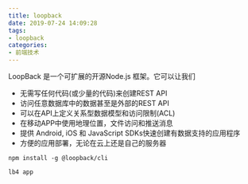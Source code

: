 ```yaml
---
title: loopback
date: 2019-07-24 14:09:28
tags:
- loopback
categories: 
- 前端技术
---
```

LoopBack 是一个可扩展的开源Node.js 框架。它可以让我们<br>
+ 无需写任何代码(或少量的代码)来创建REST API
+ 访问任意数据库中的数据甚至是外部的REST API
+ 可以在API上定义关系型数据模型和访问限制(ACL)
+ 在移动APP中使用地理位置，文件访问和推送消息
+ 提供 Android, iOS 和 JavaScript SDKs快速创建有数据支持的应用程序
+ 方便的应用部署，无论在云上还是自己的服务器

```
npm install -g @loopback/cli
```
```
lb4 app
```